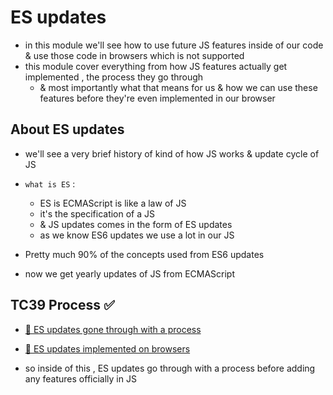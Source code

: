 # ES updates

- in this module we'll see how to use future JS features inside of our code & use those code in browsers which is not supported
- this module cover everything from how JS features actually get implemented , the process they go through
    - & most importantly what that means for us & how we can use these features before they're even implemented in our browser

## About ES updates

- we'll see a very brief history of kind of how JS works & update cycle of JS 

- `what is ES` : 
    - ES is ECMAScript is like a law of JS 
    - it's the specification of a JS 
    - & JS updates comes in the form of ES updates
    - as we know ES6 updates we use a lot in our JS 
    
- Pretty much 90% of the concepts used from ES6 updates

- now we get yearly updates of JS from ECMAScript

## TC39 Process ✅

- [🔗 ES updates gone through with a process](https://tc39.es/)
- [🔗 ES updates implemented on browsers](https://kangax.github.io/compat-table/es6/)

- so inside of this , ES updates go through with a process before adding any features officially in JS 
